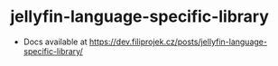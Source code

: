 # jellyfin-language-specific-library
- Docs available at https://dev.filiprojek.cz/posts/jellyfin-language-specific-library/
